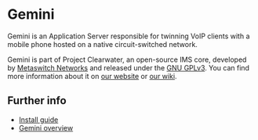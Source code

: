 Gemini
======

Gemini is an Application Server responsible for twinning VoIP clients with a mobile phone hosted on a native circuit-switched network.

Gemini is part of Project Clearwater, an open-source IMS core, developed by [Metaswitch Networks](http://www.metaswitch.com) and released under the [GNU GPLv3](http://www.projectclearwater.org/download/license/). You can find more information about it on [our website](http://www.projectclearwater.org/) or [our wiki](https://github.com/Metaswitch/clearwater-docs/wiki).

Further info
------------
* [Install guide](https://github.com/Metaswitch/clearwater-docs/wiki/Installation-Instructions)
* [Gemini overview](docs/gemini_overview.md)
